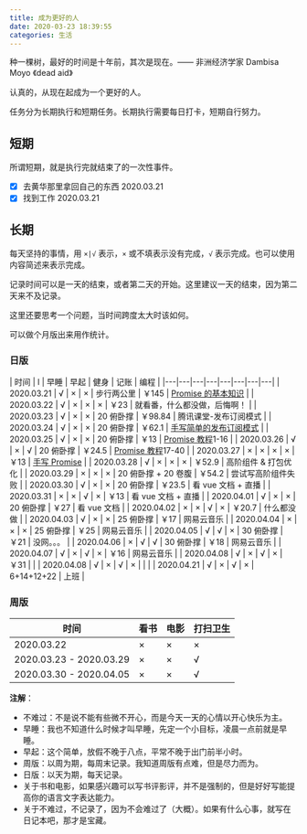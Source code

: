 ```yaml
---
title: 成为更好的人
date: 2020-03-23 18:39:55
categories: 生活
---
```


种一棵树，最好的时间是十年前，其次是现在。—— 非洲经济学家 Dambisa Moyo 《dead aid》

认真的，从现在起成为一个更好的人。

任务分为长期执行和短期任务。长期执行需要每日打卡，短期自行努力。

<!-- more -->

## 短期

所谓短期，就是执行完就结束了的一次性事件。

* [X] 去黄华那里拿回自己的东西 2020.03.21
* [X] 找到工作 2020.03.21

## 长期

每天坚持的事情，用 `×|√` 表示，`×` 或不填表示没有完成，`√` 表示完成。也可以使用内容简述来表示完成。

记录时间可以是一天的结束，或者第二天的开始。这里建议一天的结束，因为第二天来不及记录。

这里还要思考一个问题，当时间跨度太大时该如何。

可以做个月版出来用作统计。

### 日版

| 时间 | l | 早睡 | 早起 | 健身 | 记账 | 编程 |
|---|---|---|---|---|---|---|---|
| 2020.03.21 | √ | × | × | 步行两公里 | ￥145 | [Promise 的基本知识](/2020/03/20/promise/) |
| 2020.03.22 | √ | × | × | × | ￥23 | 就看番，什么都没做，后悔啊！ |
| 2020.03.23 | √ | × | × | 20 俯卧撑 | ￥98.84 | 腾讯课堂-发布订阅模式 |
| 2020.03.24 | √ | × | × | 20 俯卧撑 | ￥62.1 | [手写简单的发布订阅模式](/2020/03/24/simgle-pubsub/) |
| 2020.03.25 | √ | × | × | 20 俯卧撑 | ￥13 | [Promise 教程](https://www.bilibili.com/video/BV1MJ41197Eu)1-16 |
| 2020.03.26 | √ | × | √ | 20 俯卧撑 | ￥24.5 | [Promise 教程](https://www.bilibili.com/video/BV1MJ41197Eu)17-40 |
| 2020.03.27 | × | × | × | × | ￥13 | [手写 Promise](/2020/03/26/customize-promise/) |
| 2020.03.28 | √ | × | × | × | ￥52.9 | 高阶组件 & 打包优化 |
| 2020.03.29 | × | × | × | 20 俯卧撑 + 20 卷腹 | ￥54.2 | 尝试写高阶组件失败 |
| 2020.03.30 | √ | × | × | 20 俯卧撑 | ￥23.5 | 看 vue 文档 + 直播 |
| 2020.03.31 | × | × | √ | × | ￥13 | 看 vue 文档 + 直播 |
| 2020.04.01 | √ | × | × | 20 俯卧撑 | ￥27 | 看 vue 文档 |
| 2020.04.02 | × | × | √ | × | ￥20.7 | 什么都没做 |
| 2020.04.03 | √ | × | × | 25 俯卧撑 | ￥17 | 网易云音乐 |
| 2020.04.04 | × | × | × | 25 俯卧撑 | ￥25 | 网易云音乐 |
| 2020.04.05 | √ | √ | × | 30 俯卧撑 | ￥21 | 没网。。。 |
| 2020.04.06 | × | √ | √ | 30 俯卧撑 | ￥18 | 网易云音乐 |
| 2020.04.07 | √ | × | √ | × | ￥16 | 网易云音乐 |
| 2020.04.08 | √ | × | √ | × | ￥31 |  |
| 2020.04.08 | √ | × | √ | × |  |  |
| 2020.04.21 | √ | × | √ | × | 6+14+12+22 | 上班 |

### 周版

| 时间 | 看书 | 电影 | 打扫卫生 |
|---|---|---|---|
| 2020.03.22 | × | × | × |
| 2020.03.23 - 2020.03.29 | × | × | √ |
| 2020.03.30 - 2020.04.05 | × | × | √ |

**注解**：

* 不难过：不是说不能有些微不开心，而是今天一天的心情以开心快乐为主。
* 早睡：我也不知道什么时候才叫早睡，先定一个小目标，凌晨一点前就是早睡。
* 早起：这个简单，放假不晚于八点，平常不晚于出门前半小时。
* 周版：以周为期，每周末记录。我知道周版有点难，但是尽力而为。
* 日版：以天为期，每天记录。
* 关于书和电影，如果感兴趣可以写书评影评，并不是强制的，但是好好写能提高你的语言文字表达能力。
* 关于不难过，不记录了，因为不会难过了（大概）。如果有什么心事，就写在日记本吧，那才是宝藏。
